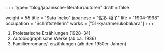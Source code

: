 +++
type= "blog/japanische-literatur/autoren"
draft = false

weight = 55
title = "Sata Ineko"
japanese = "佐多 稲子"
life = "1904-1998"
occupation = "Schriftstellerin"
works = ["51-kyaramerukobakara"]
+++

1. Proletarische Erzählungen (1928-34)
2. Autobiographische Werke (ab ca. 1936)
3. Familienromane/-erzählungen (ab den 1950er Jahren)
